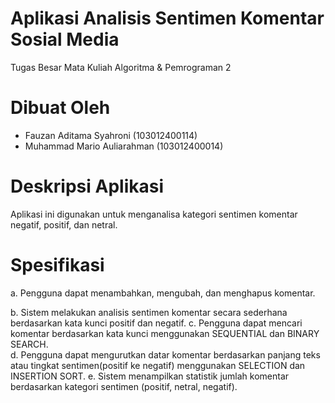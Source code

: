 ﻿# Aplikasi Analisis Sentimen Komentar Sosial Media
Tugas Besar Mata Kuliah Algoritma & Pemrograman 2

# Dibuat Oleh
- Fauzan Aditama Syahroni (103012400114)
- Muhammad Mario Auliarahman (103012400014)

# Deskripsi Aplikasi
Aplikasi ini digunakan untuk menganalisa kategori sentimen komentar negatif, positif, dan netral.

# Spesifikasi
a. Pengguna dapat menambahkan, mengubah, dan menghapus komentar.

b. Sistem melakukan analisis sentimen komentar secara sederhana berdasarkan kata kunci positif dan negatif.
c. Pengguna dapat mencari komentar berdasarkan kata kunci menggunakan SEQUENTIAL dan BINARY SEARCH.\
d. Pengguna dapat mengurutkan datar komentar berdasarkan panjang teks atau tingkat sentimen(positif ke negatif) menggunakan SELECTION dan INSERTION SORT.
e. Sistem menampilkan statistik jumlah komentar berdasarkan kategori sentimen (positif, netral, negatif). 

